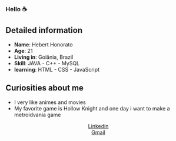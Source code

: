 ### Hello ☕

## Detailed information

* **Name**: Hebert Honorato
* **Age**: 21
* **Living in**: Goiânia, Brazil
* **Skill**: JAVA - C++ - MySQL 
* **learning**: HTML - CSS - JavaScript

## Curiosities about me

* I very like animes and movies 
* My favorite game is Hollow Knight and one day i want to make a metroidvania game 


<p align="center"

  [Linkedin](https://www.linkedin.com/in/hebert-honorato-91ab72212/) <br>
  [Gmail](heberthonoratocruvinel0009@hotmail.com) <br>

</p>
